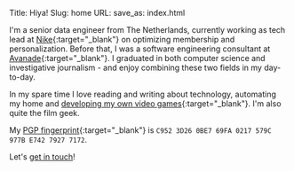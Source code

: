 Title: Hiya!
Slug: home
URL:
save_as: index.html

I'm a senior data engineer from The Netherlands, currently working as tech lead at [Nike](https://nike.com){:target="_blank"} on optimizing membership and personalization. Before that, I was a software engineering consultant at [Avanade](https://avanade.com){:target="_blank"}. 
I graduated in both computer science and investigative journalism - and enjoy combining these two fields in my day-to-day.

In my spare time I love reading and writing about technology, automating my home and [developing my own video games](https://marcsleegers.com/splash/){:target="_blank"}. I'm also quite the film geek.

My [PGP fingerprint](https://keybase.io/marcardioid){:target="_blank"} is ```C952 3D26 0BE7 69FA 0217 579C 977B E742 7927 7172```.

Let's [get in touch](mailto:mail@marcsleegers.com)!
